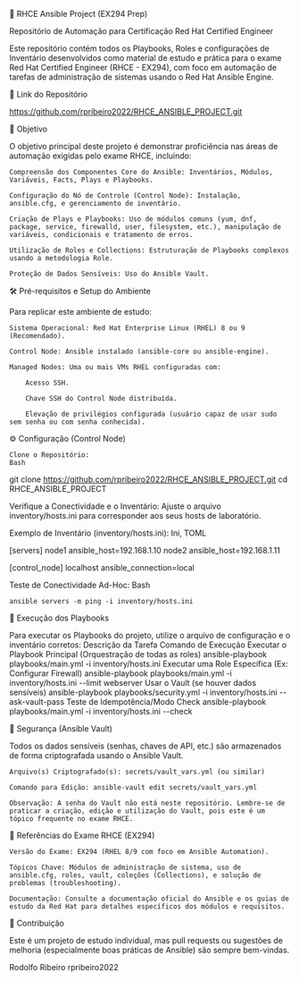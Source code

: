 🤖 RHCE Ansible Project (EX294 Prep)

Repositório de Automação para Certificação Red Hat Certified Engineer

Este repositório contém todos os Playbooks, Roles e configurações de Inventário desenvolvidos como material de estudo e prática para o exame Red Hat Certified Engineer (RHCE - EX294), com foco em automação de tarefas de administração de sistemas usando o Red Hat Ansible Engine.

🔗 Link do Repositório

https://github.com/rpribeiro2022/RHCE_ANSIBLE_PROJECT.git

🎯 Objetivo

O objetivo principal deste projeto é demonstrar proficiência nas áreas de automação exigidas pelo exame RHCE, incluindo:

    Compreensão dos Componentes Core do Ansible: Inventários, Módulos, Variáveis, Facts, Plays e Playbooks.

    Configuração do Nó de Controle (Control Node): Instalação, ansible.cfg, e gerenciamento de inventário.

    Criação de Plays e Playbooks: Uso de módulos comuns (yum, dnf, package, service, firewalld, user, filesystem, etc.), manipulação de variáveis, condicionais e tratamento de erros.

    Utilização de Roles e Collections: Estruturação de Playbooks complexos usando a metodologia Role.

    Proteção de Dados Sensíveis: Uso do Ansible Vault.

🛠 Pré-requisitos e Setup do Ambiente

Para replicar este ambiente de estudo:

    Sistema Operacional: Red Hat Enterprise Linux (RHEL) 8 ou 9 (Recomendado).

    Control Node: Ansible instalado (ansible-core ou ansible-engine).

    Managed Nodes: Uma ou mais VMs RHEL configuradas com:

        Acesso SSH.

        Chave SSH do Control Node distribuída.

        Elevação de privilégios configurada (usuário capaz de usar sudo sem senha ou com senha conhecida).

⚙️ Configuração (Control Node)

    Clone o Repositório:
    Bash

git clone https://github.com/rpribeiro2022/RHCE_ANSIBLE_PROJECT.git
cd RHCE_ANSIBLE_PROJECT

Verifique a Conectividade e o Inventário:
Ajuste o arquivo inventory/hosts.ini para corresponder aos seus hosts de laboratório.

Exemplo de Inventário (inventory/hosts.ini):
Ini, TOML

[servers]
node1 ansible_host=192.168.1.10
node2 ansible_host=192.168.1.11

[control_node]
localhost ansible_connection=local

Teste de Conectividade Ad-Hoc:
Bash

    ansible servers -m ping -i inventory/hosts.ini

🚀 Execução dos Playbooks

Para executar os Playbooks do projeto, utilize o arquivo de configuração e o inventário corretos:
Descrição da Tarefa	Comando de Execução
Executar o Playbook Principal (Orquestração de todas as roles)	ansible-playbook playbooks/main.yml -i inventory/hosts.ini
Executar uma Role Específica (Ex: Configurar Firewall)	ansible-playbook playbooks/main.yml -i inventory/hosts.ini --limit webserver
Usar o Vault (se houver dados sensíveis)	ansible-playbook playbooks/security.yml -i inventory/hosts.ini --ask-vault-pass
Teste de Idempotência/Modo Check	ansible-playbook playbooks/main.yml -i inventory/hosts.ini --check

🔑 Segurança (Ansible Vault)

Todos os dados sensíveis (senhas, chaves de API, etc.) são armazenados de forma criptografada usando o Ansible Vault.

    Arquivo(s) Criptografado(s): secrets/vault_vars.yml (ou similar)

    Comando para Edição: ansible-vault edit secrets/vault_vars.yml

    Observação: A senha do Vault não está neste repositório. Lembre-se de praticar a criação, edição e utilização do Vault, pois este é um tópico frequente no exame RHCE.

📝 Referências do Exame RHCE (EX294)

    Versão do Exame: EX294 (RHEL 8/9 com foco em Ansible Automation).

    Tópicos Chave: Módulos de administração de sistema, uso de ansible.cfg, roles, vault, coleções (Collections), e solução de problemas (troubleshooting).

    Documentação: Consulte a documentação oficial do Ansible e os guias de estudo da Red Hat para detalhes específicos dos módulos e requisitos.

👥 Contribuição

Este é um projeto de estudo individual, mas pull requests ou sugestões de melhoria (especialmente boas práticas de Ansible) são sempre bem-vindas.

Rodolfo Ribeiro rpribeiro2022
